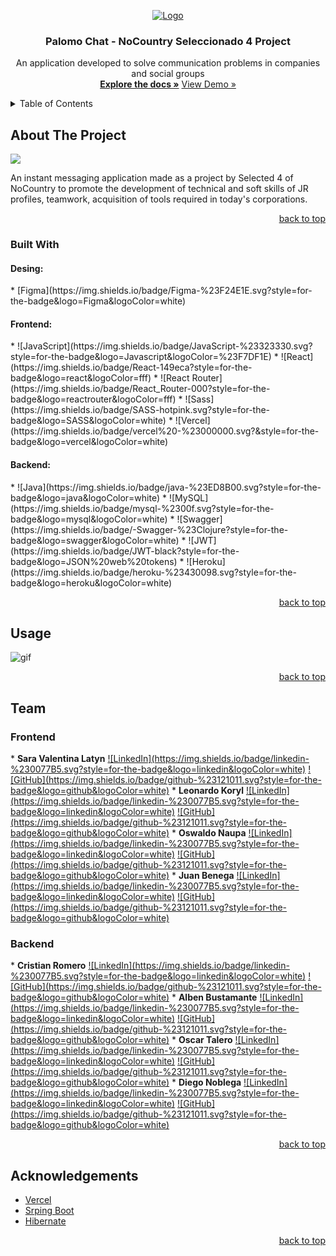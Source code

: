 <a name="readme-top"></a>
<!-- PROJECT LOGO -->
<div align="center">
  <a  href="https://github.com/No-Country/S4-05-T-Java-React">
    <img align="center" src="https://i.pinimg.com/564x/09/4c/5f/094c5fe42c4b0c471179d80483c40ace.jpg" alt="Logo">
  </a>

  <h3 align="center">Palomo Chat - NoCountry Seleccionado 4 Project</h3>
  <p align="center">
    An application developed to solve communication problems in companies and social groups
    <br />
    <a href="https://github.com/No-Country/S4-05-T-Java-React"><strong>Explore the docs »</strong></a>
    <a href="https://proyecto-react-ashen.vercel.app/">View Demo »</a>
  </p>
</div>



<!-- TABLE OF CONTENTS -->
<details>
  <summary>Table of Contents</summary>
  <ol>
    <li>
      <a href="#about-the-project">About The Project</a>
      <ul>
        <li><a href="#built-with">Built With</a></li>
      </ul>
    </li>
    <li><a href="#usage">Usage</a></li>
    <li><a href="#contact">Contact</a></li>
    <li><a href="#acknowledgements">Acknowledgements</a></li>
  </ol>
</details>



<!-- ABOUT THE PROJECT -->
## About The Project

![](https://ibb.co/wCFGGFG)

An instant messaging application made as a project by Selected 4 of NoCountry to promote the development of technical and soft skills of JR profiles, teamwork, acquisition of tools required in today's corporations.

<p align="right"><a href="#readme-top">back to top</a></p>



### Built With

<h4>Desing: </h4>
* [Figma](https://img.shields.io/badge/Figma-%23F24E1E.svg?style=for-the-badge&logo=Figma&logoColor=white)

<h4>Frontend: </h4>
* ![JavaScript](https://img.shields.io/badge/JavaScript-%23323330.svg?style=for-the-badge&logo=Javascript&logoColor=%23F7DF1E) 
* ![React](https://img.shields.io/badge/React-149eca?style=for-the-badge&logo=react&logoColor=fff)
* ![React Router](https://img.shields.io/badge/React_Router-000?style=for-the-badge&logo=reactrouter&logoColor=fff)
* ![Sass](https://img.shields.io/badge/SASS-hotpink.svg?style=for-the-badge&logo=SASS&logoColor=white)
* ![Vercel](https://img.shields.io/badge/vercel%20-%23000000.svg?&style=for-the-badge&logo=vercel&logoColor=white)

<h4>Backend: </h4>
* ![Java](https://img.shields.io/badge/java-%23ED8B00.svg?style=for-the-badge&logo=java&logoColor=white)
* ![MySQL](https://img.shields.io/badge/mysql-%2300f.svg?style=for-the-badge&logo=mysql&logoColor=white)
* ![Swagger](https://img.shields.io/badge/-Swagger-%23Clojure?style=for-the-badge&logo=swagger&logoColor=white)
* ![JWT](https://img.shields.io/badge/JWT-black?style=for-the-badge&logo=JSON%20web%20tokens)
* ![Heroku](https://img.shields.io/badge/heroku-%23430098.svg?style=for-the-badge&logo=heroku&logoColor=white)

<p align="right"><a href="#readme-top">back to top</a></p>



<!-- USAGE EXAMPLES -->
## Usage

<img src="src/components/img/Cuerpo&Armonia.gif" alt="gif">

<p align="right"><a href="#readme-top">back to top</a></p>



<!-- TEAM -->
## Team
<h3>
Frontend
</h3>
* <strong>Sara Valentina Latyn</strong> <a href="https://www.linkedin.com/in/valentina-latyn/" target="blank">![LinkedIn](https://img.shields.io/badge/linkedin-%230077B5.svg?style=for-the-badge&logo=linkedin&logoColor=white)</a> <a href="https://github.com/saravalentinal" target="blank">![GitHub](https://img.shields.io/badge/github-%23121011.svg?style=for-the-badge&logo=github&logoColor=white)</a>
* <strong>Leonardo Koryl</strong> <a href="https://www.linkedin.com/in/leonardo-koryl-4a407724/" target="blank">![LinkedIn](https://img.shields.io/badge/linkedin-%230077B5.svg?style=for-the-badge&logo=linkedin&logoColor=white)</a> <a href="https://github.com/Leonardo-JK" target="blank">![GitHub](https://img.shields.io/badge/github-%23121011.svg?style=for-the-badge&logo=github&logoColor=white)</a>
* <strong>Oswaldo Naupa</strong> <a href="https://www.linkedin.com/in/oswaldo-naupa-laura/" target="blank">![LinkedIn](https://img.shields.io/badge/linkedin-%230077B5.svg?style=for-the-badge&logo=linkedin&logoColor=white)</a> <a href="https://github.com/oswaldonaupa" target="blank">![GitHub](https://img.shields.io/badge/github-%23121011.svg?style=for-the-badge&logo=github&logoColor=white)</a>
* <strong>Juan Benega</strong> <a href="https://linkedin.com/in/in/juanbenegadesarrolloweb/" target="blank">![LinkedIn](https://img.shields.io/badge/linkedin-%230077B5.svg?style=for-the-badge&logo=linkedin&logoColor=white)</a> <a href="https://github.com/JuanBenega" target="blank">![GitHub](https://img.shields.io/badge/github-%23121011.svg?style=for-the-badge&logo=github&logoColor=white)</a>

<h3>
Backend
</h3>
* <strong>Cristian Romero</strong> <a href="https://www.linkedin.com/in/rcristian/" target="blank">![LinkedIn](https://img.shields.io/badge/linkedin-%230077B5.svg?style=for-the-badge&logo=linkedin&logoColor=white)</a> <a href="https://github.com/cristiangromero" target="blank">![GitHub](https://img.shields.io/badge/github-%23121011.svg?style=for-the-badge&logo=github&logoColor=white)</a>
* <strong>Alben Bustamante</strong> <a href="https://www.linkedin.com/in/alben-bustamante/" target="blank">![LinkedIn](https://img.shields.io/badge/linkedin-%230077B5.svg?style=for-the-badge&logo=linkedin&logoColor=white)</a> <a href="https://github.com/alnicode" target="blank">![GitHub](https://img.shields.io/badge/github-%23121011.svg?style=for-the-badge&logo=github&logoColor=white)</a>
* <strong>Oscar Talero</strong> <a href="https://www.linkedin.com/in/oscartalero/" target="blank">![LinkedIn](https://img.shields.io/badge/linkedin-%230077B5.svg?style=for-the-badge&logo=linkedin&logoColor=white)</a> <a href="https://github.com/OscarTalero" target="blank">![GitHub](https://img.shields.io/badge/github-%23121011.svg?style=for-the-badge&logo=github&logoColor=white)</a>
* <strong>Diego Noblega</strong> <a href="https://www.linkedin.com/in/diego-noblega/" target="blank">![LinkedIn](https://img.shields.io/badge/linkedin-%230077B5.svg?style=for-the-badge&logo=linkedin&logoColor=white)</a> <a href="https://github.com/Noblega-Diego" target="blank">![GitHub](https://img.shields.io/badge/github-%23121011.svg?style=for-the-badge&logo=github&logoColor=white)</a>


<p align="right"><a href="#readme-top">back to top</a></p>



<!-- ACKNOWLEDGMENTS -->
## Acknowledgements



* [Vercel](https://vercel.com/)
* [Srping Boot](https://spring.io/projects/spring-boot)
* [Hibernate](https://hibernate.org/)

<p align="right"><a href="#readme-top">back to top</a></p>

